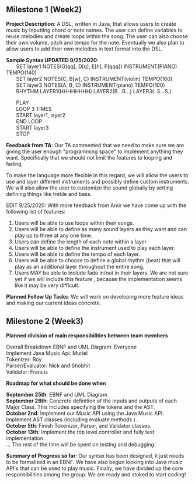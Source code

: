 ## Milestone 1 (Week2)
**Project Description**: A DSL, written in Java, that allows users to create music by inputting chord or note names.
The user can define variables to reuse melodies and create loops within the song. The user can also choose their
own volume, pitch and tempo for the note. Eventually we also plan to allow users to add their own melodies in text
format into the DSL.<br/>

**Sample Syntax UPDATED 9/25/2020**:<br/>
&nbsp;&nbsp;&nbsp;&nbsp;&nbsp;&nbsp;    SET layer1 NOTES(G[qq], D[q], E[h], F[qqq]) INSTRUMENT(PIANO) TEMPO(140)<br/>
&nbsp;&nbsp;&nbsp;&nbsp;&nbsp;&nbsp;    SET layer2 NOTES(C, B[w], C) INSTRUMENT(violin) TEMPO(160)<br/>
&nbsp;&nbsp;&nbsp;&nbsp;&nbsp;&nbsp;    SET layer3 NOTES(A, B, C) INSTRUMENT(piano) TEMPO(100)<br/>
&nbsp;&nbsp;&nbsp;&nbsp;&nbsp;&nbsp;    RHYTHM LAYER1(HHHHHHHH) LAYER2(B...B...) LAYER3(..S...S.)<br/>

&nbsp;&nbsp;&nbsp;&nbsp;&nbsp;&nbsp;    PLAY<br/>
&nbsp;&nbsp;&nbsp;&nbsp;&nbsp;&nbsp;    LOOP 3 TIMES<br/>
&nbsp;&nbsp;&nbsp;&nbsp;&nbsp;&nbsp;    START layer1, layer2<br/>
&nbsp;&nbsp;&nbsp;&nbsp;&nbsp;&nbsp;    END LOOP<br/>
&nbsp;&nbsp;&nbsp;&nbsp;&nbsp;&nbsp;    START layer3<br/>
&nbsp;&nbsp;&nbsp;&nbsp;&nbsp;&nbsp;    STOP<br/></p>

**Feedback from TA**: Our TA commented that we need to make sure we are giving the user enough "programming space" to
 implement anything they want. Specifically that we should not limit the features to looping and fading. 
 
 To make the language more flexible in this regard, we will allow the users to use and layer different instruments and
 possibly define custom instruments. We will also allow the user to customize the sound globally by setting defining
 things like treble and bass. 
 
 EDIT 9/25/2020: With more feedback from Amir we have come up with the following list of features:<br/>
 1. Users will be able to use loops within their songs.
 2. Users will be able to define as many sound layers as they want and can play up to three at any one time.
 3. Users can define the length of each note within a layer
 4. Users will be able to define the instrument used to play each layer.
 5. Users will be able to define the tempo of each layer.
 5. Users will be able to choose to define a global rhythm (beat) that will play as an additional layer throughout the
  entire song. 
 6. Users MAY be able to include fade in/out in their layers. We are not sure yet if we will include this feature
 , because the implementation seems like it may be very difficult.
 
**Planned Follow Up Tasks**: We will work on developing more feature ideas and making our current ideas concrete.
 
 ## Milestone 2 (Week3)
**Planned division of main responsibilities between team members**
 
 Overall Breakdown
EBNF and UML Diagram: Everyone<br/>
Implement Java Music Api: Muriel<br/>
Tokenizer: Roy<br/>
Parser/Evaluator: Nick and Shobhit<br/>
Validator: Francis<br/>

**Roadmap for what should be done when**

**September 25th**: EBNF and UML Diagram<br/>
**September 28th**: Concrete definition of the inputs and outputs of each Major Class. This includes specifying the
 tokens and the AST.<br/>
**October 2nd**: Implement our Music API using the Java Music API. Implement AST classes (including evaluate methods
).<br/>
**October 5th**: Finish Tokenizer, Parser, and Validator classes.<br/>
**October 13th**: Implement the top level controller and fully test implementation.<br/>
... The rest of the time will be spent on testing and debugging.

**Summary of Progress so far**:
Our syntax has been designed, it just needs to be formalized in an EBNF. We have also begun looking into Java music
API's that can be used to play music. Finally, we have divided up the core responsibilities among the group. We
are ready and stoked to start coding!


